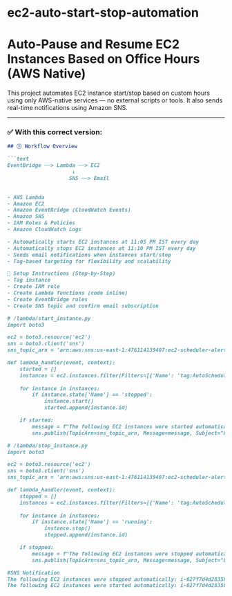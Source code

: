 # ec2-auto-start-stop-automation

# Auto-Pause and Resume EC2 Instances Based on Office Hours (AWS Native)

This project automates EC2 instance start/stop based on custom hours using only AWS-native services — no external scripts or tools. It also sends real-time notifications using Amazon SNS.


---

### ✅ With this correct version:

```md
## 🕒 Workflow Overview

```text
EventBridge ──> Lambda ──> EC2  
                     ↓  
                    SNS ──> Email

                 
- AWS Lambda
- Amazon EC2
- Amazon EventBridge (CloudWatch Events)
- Amazon SNS
- IAM Roles & Policies
- Amazon CloudWatch Logs

- Automatically starts EC2 instances at 11:05 PM IST every day
- Automatically stops EC2 instances at 11:10 PM IST every day
- Sends email notifications when instances start/stop
- Tag-based targeting for flexibility and scalability

🔹 Setup Instructions (Step-by-Step)
- Tag instance
- Create IAM role
- Create Lambda functions (code inline)
- Create EventBridge rules
- Create SNS topic and confirm email subscription

# /lambda/start_instance.py
import boto3

ec2 = boto3.resource('ec2')
sns = boto3.client('sns')
sns_topic_arn = 'arn:aws:sns:us-east-1:476114139407:ec2-scheduler-alerts' 

def lambda_handler(event, context):
    started = []
    instances = ec2.instances.filter(Filters=[{'Name': 'tag:AutoSchedule', 'Values': ['true']}])
    
    for instance in instances:
        if instance.state['Name'] == 'stopped':
            instance.start()
            started.append(instance.id)

    if started:
        message = f"The following EC2 instances were started automatically: {', '.join(started)}"
        sns.publish(TopicArn=sns_topic_arn, Message=message, Subject="EC2 Auto-Start Alert")

# /lambda/stop_instance.py
import boto3

ec2 = boto3.resource('ec2')
sns = boto3.client('sns')
sns_topic_arn = 'arn:aws:sns:us-east-1:476114139407:ec2-scheduler-alerts'

def lambda_handler(event, context):
    stopped = []
    instances = ec2.instances.filter(Filters=[{'Name': 'tag:AutoSchedule', 'Values': ['true']}])
    
    for instance in instances:
        if instance.state['Name'] == 'running':
            instance.stop()
            stopped.append(instance.id)

    if stopped:
        message = f"The following EC2 instances were stopped automatically: {', '.join(stopped)}"
        sns.publish(TopicArn=sns_topic_arn, Message=message, Subject="EC2 Auto-Stop Alert")

#SNS Notification
The following EC2 instances were stopped automatically: i-027f7d4d2835bc1df (Time : 11:10)
The following EC2 instances were started automatically: i-027f7d4d2835bc1df (Time : 11:05)

  
